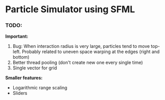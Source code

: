 # Particle Simulator using SFML

### TODO:
**Important:**
1. Bug: When interaction radius is very large, particles tend to move top-left. Probably related to uneven space warping at the edges (right and bottom)
2. Better thread pooling (don't create new one every single time)
3. Single vector for grid

**Smaller features:**
- Logarithmic range scaling
- Sliders
